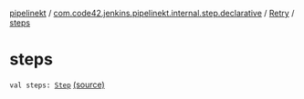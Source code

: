 [pipelinekt](../../index.md) / [com.code42.jenkins.pipelinekt.internal.step.declarative](../index.md) / [Retry](index.md) / [steps](./steps.md)

# steps

`val steps: `[`Step`](../../com.code42.jenkins.pipelinekt.core.step/-step/index.md) [(source)](https://github.com/code42/pipelinekt/tree/master/internal/src/main/kotlin/com/code42/jenkins/pipelinekt/internal/step/declarative/Retry.kt#L9)